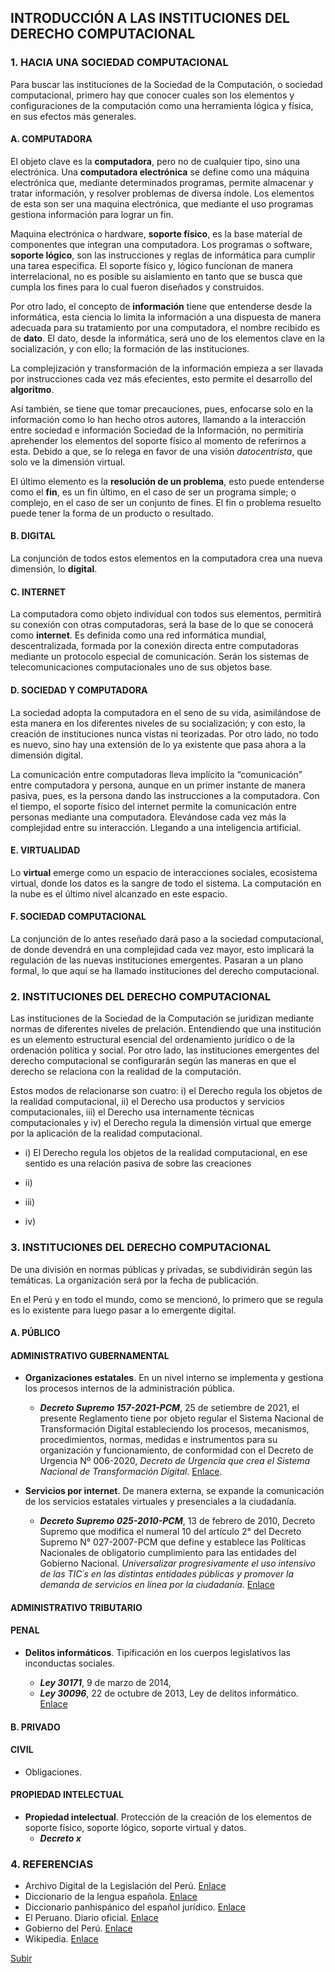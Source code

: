 ## INTRODUCCIÓN A LAS INSTITUCIONES DEL DERECHO COMPUTACIONAL

### 1. HACIA UNA SOCIEDAD COMPUTACIONAL
Para buscar las instituciones de la Sociedad de la Computación, o sociedad computacional, primero hay que conocer cuales son los elementos y configuraciones de la computación como una herramienta lógica y física, en sus efectos más generales.

#### A. COMPUTADORA
El objeto clave es la **computadora**, pero no de cualquier tipo, sino una electrónica. Una **computadora electrónica** se define como una máquina electrónica que, mediante determinados programas, permite almacenar y tratar información, y resolver problemas de diversa índole. Los elementos de esta son ser una maquina electrónica, que mediante el uso programas gestiona información para lograr un fin. 

Maquina electrónica o hardware, **soporte físico**, es la base material de componentes que integran una computadora. Los programas o software, **soporte lógico**, son las instrucciones y reglas de informática para cumplir una tarea especifica. El soporte físico y, lógico funcionan de manera interrelacional, no es posible su aislamiento en tanto que se busca que cumpla los fines para lo cual fueron diseñados y construidos. 

Por otro lado, el concepto de **información** tiene que entenderse desde la informática, esta ciencia lo limita la información a una dispuesta de manera adecuada para su tratamiento por una computadora, el nombre recibido es de **dato**. El dato, desde la informática, será uno de los elementos clave en la socialización, y con ello; la formación de las instituciones. 

La complejización y transformación de la información empieza a ser llavada por instrucciones cada vez más efecientes, esto permite el desarrollo del **algoritmo**. 

Así también, se tiene que tomar precauciones, pues, enfocarse solo en la información como lo han hecho otros autores, llamando a la interacción entre sociedad e información Sociedad de la Información, no permitiría aprehender los elementos del soporte físico al momento de referirnos a esta. Debido a que, se lo relega en favor de una visión *datocentrista*, que solo ve la dimensión virtual. 

El último elemento es la **resolución de un problema**, esto puede entenderse como el **fin**, es un fin último, en el caso de ser un programa simple; o complejo, en el caso de ser un conjunto de fines. El fin o problema resuelto puede tener la forma de un producto o resultado. 

#### B. DIGITAL
La conjunción de todos estos elementos en la computadora crea una nueva dimensión, lo **digital**. 

#### C. INTERNET
La computadora como objeto individual con todos sus elementos, permitirá su conexión con otras computadoras, será la base de lo que se conocerá como **internet**. Es definida como una red informática mundial, descentralizada, formada por la conexión directa entre computadoras mediante un protocolo especial de comunicación. Serán los sistemas de telecomunicaciones computacionales uno de sus objetos base. 

#### D. SOCIEDAD Y COMPUTADORA
La sociedad adopta la computadora en el seno de su vida, asimilándose de esta manera en los diferentes niveles de su socialización; y con esto, la creación de instituciones nunca vistas ni teorizadas. Por otro lado, no todo es nuevo, sino hay una extensión de lo ya existente que pasa ahora a la dimensión digital.

La comunicación entre computadoras lleva implícito la “comunicación” entre computadora y persona, aunque en un primer instante de manera pasiva, pues, es la persona dando las instrucciones a la computadora. Con el tiempo, el soporte físico del internet permite la comunicación entre personas mediante una computadora. Elevándose cada vez más la complejidad entre su interacción. Llegando a una inteligencia artificial. 

#### E. VIRTUALIDAD
Lo **virtual** emerge como un espacio de interacciones sociales, ecosistema virtual, donde los datos es la sangre de todo el sistema. La computación en la nube es el último nivel alcanzado en este espacio.

#### F. SOCIEDAD COMPUTACIONAL
La conjunción de lo antes reseñado dará paso a la sociedad computacional, de donde devendrá en una complejidad cada vez mayor, esto implicará la regulación de las nuevas instituciones emergentes. Pasaran a un plano formal, lo que aquí se ha llamado instituciones del derecho computacional. 

### 2. INSTITUCIONES DEL DERECHO COMPUTACIONAL
Las instituciones de la Sociedad de la Computación se juridizan mediante normas de diferentes niveles de prelación. Entendiendo que una institución es un elemento estructural esencial del ordenamiento jurídico o de la ordenación política y social. Por otro lado, las instituciones emergentes del derecho computacional se configurarán según las maneras en que el derecho se relaciona con la realidad de la computación. 

Estos modos de relacionarse son cuatro: i) el Derecho regula los objetos de la realidad computacional, ii) el Derecho usa productos y servicios computacionales, iii) el Derecho usa internamente técnicas computacionales y iv) el Derecho regula la dimensión virtual que emerge por la aplicación de la realidad computacional. 
	
- i) El Derecho regula los objetos de la realidad computacional, en ese sentido es una relación pasiva de sobre las creaciones
	
- ii)
	
	
- iii)
	
	
- iv) 


### 3. INSTITUCIONES DEL DERECHO COMPUTACIONAL

De una división en normas públicas y privadas, se subdividirán según las temáticas. La organización será por la fecha de publicación. 

En el Perú y en todo el mundo, como se mencionó, lo primero que se regula es lo existente para luego pasar a lo emergente digital.  

#### A. PÚBLICO
#### ADMINISTRATIVO GUBERNAMENTAL
- **Organizaciones estatales**. En un nivel interno se implementa y gestiona los procesos internos de la administración pública. 
  
  - ***Decreto Supremo 157-2021-PCM***, 25 de setiembre de 2021, el presente Reglamento tiene por objeto regular el Sistema Nacional de Transformación Digital estableciendo los procesos, mecanismos, procedimientos, normas, medidas e instrumentos para su organización y funcionamiento, de conformidad con el Decreto de Urgencia Nº 006-2020, *Decreto de Urgencia que crea el Sistema Nacional de Transformación Digital*. [Enlace]( https://cdn.www.gob.pe/uploads/document/file/2209135/1995486-1.pdf.pdf). 

- **Servicios por internet**. De manera externa, se expande la comunicación de los servicios estatales virtuales y presenciales a la ciudadanía.  
  
  - ***Decreto Supremo 025-2010-PCM***, 13 de febrero de 2010, Decreto Supremo que modifica el numeral 10 del artículo 2° del Decreto Supremo N° 027-2007-PCM que define y establece las Políticas Nacionales de obligatorio cumplimiento para las entidades del Gobierno Nacional. *Universalizar progresivamente el uso intensivo de las TIC´s en las distintas entidades públicas y promover la demanda de servicios en línea por la ciudadanía*. [Enlace](https://cdn.www.gob.pe/uploads/document/file/357113/DS_N%C2%BA_025-2010-PCM_.pdf)

#### ADMINISTRATIVO TRIBUTARIO

#### PENAL
- **Delitos informáticos**. Tipificación en los cuerpos legislativos las inconductas sociales.   
	
  - ***Ley 30171***, 9 de marzo de 2014, 
  - ***Ley 30096***, 22 de octubre de 2013, Ley de delitos informático. [Enlace](https://www2.congreso.gob.pe/Sicr/TraDocEstProc/Expvirt_2011.nsf/Repexpvirt?OpenForm&Db=201100034&View)


#### B. PRIVADO

#### CIVIL 
- Obligaciones.

#### PROPIEDAD INTELECTUAL 
- **Propiedad intelectual**. Protección de la creación de los elementos de soporte físico, soporte lógico, soporte virtual y datos. 
  - ***Decreto x***


### 4. REFERENCIAS
- Archivo Digital de la Legislación del Perú. [Enlace](https://www.leyes.congreso.gob.pe/)
- Diccionario de la lengua española. [Enlace](https://dle.rae.es/)
- Diccionario panhispánico del español jurídico. [Enlace](https://dpej.rae.es/)
- El Peruano. Diario oficial. [Enlace](https://elperuano.pe/)
- Gobierno del Perú. [Enlace](https://www.gob.pe/)
- Wikipedia. [Enlace](https://es.wikipedia.org/wiki/Wikipedia:Portada) 

[Subir](#top)
